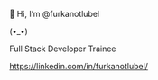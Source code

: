 👋 Hi, I’m @furkanotlubel
 
(•_•)

Full Stack Developer Trainee 

https://linkedin.com/in/furkanotlubel/
